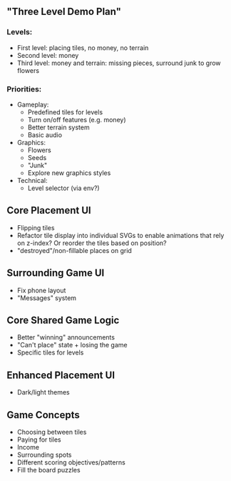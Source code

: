 ## "Three Level Demo Plan"

### Levels:

- First level: placing tiles, no money, no terrain
- Second level: money
- Third level: money and terrain: missing pieces, surround junk to grow flowers

### Priorities:

- Gameplay:
  - Predefined tiles for levels
  - Turn on/off features (e.g. money)
  - Better terrain system
  - Basic audio
- Graphics:
  - Flowers
  - Seeds
  - "Junk"
  - Explore new graphics styles
- Technical:
  - Level selector (via env?)

## Core Placement UI

- Flipping tiles
- Refactor tile display into individual SVGs to enable animations that rely on z-index? Or reorder the tiles based on position?
- "destroyed"/non-fillable places on grid

## Surrounding Game UI

- Fix phone layout
- "Messages" system

## Core Shared Game Logic

- Better "winning" announcements
- "Can't place" state + losing the game
- Specific tiles for levels

## Enhanced Placement UI

- Dark/light themes

## Game Concepts

- Choosing between tiles
- Paying for tiles
- Income
- Surrounding spots
- Different scoring objectives/patterns
- Fill the board puzzles
